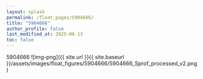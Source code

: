 ```yaml
---
layout: splash
permalink: /float_pages/5904666/
title: "5904666"
author_profile: false
last_modified_at: 2025-06-13
toc: false
---
```

 
5904666
![img-png]({{ site.url }}{{ site.baseurl }}/assets/images/float_figures/5904666/5904666_Sprof_processed_v2.png)